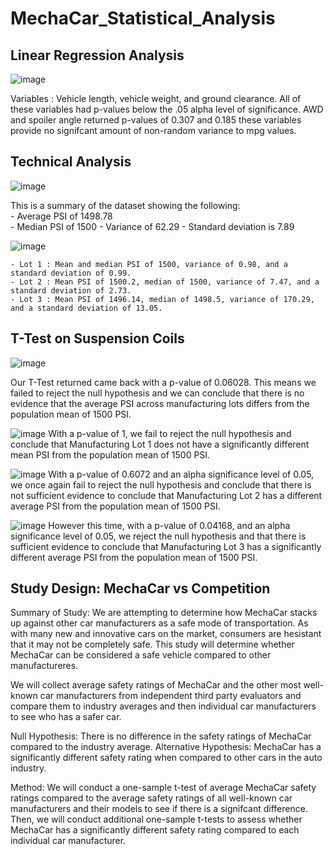 # MechaCar_Statistical_Analysis

## Linear Regression Analysis
![image](https://user-images.githubusercontent.com/92773195/152666327-0469ec0c-8002-4051-8769-2368fa4ab2f8.png)

Variables : Vehicle length, vehicle weight, and ground clearance. 
All of these variables had p-values below the .05 alpha level of significance. 
AWD and spoiler angle returned p-values of 0.307 and 0.185 these variables provide no signifcant amount of non-random variance to mpg values. 


## Technical Analysis
![image](https://user-images.githubusercontent.com/92773195/152666947-4d39e327-45e7-490c-8fa3-27f315b2e0f1.png)

This is a summary of the dataset showing the following:  
    - Average PSI of 1498.78  
    - Median PSI of 1500 
    - Variance of 62.29 
    - Standard deviation is 7.89

![image](https://user-images.githubusercontent.com/92773195/152666963-be98e184-414c-498f-a882-28ede716de01.png)

    - Lot 1 : Mean and median PSI of 1500, variance of 0.98, and a standard deviation of 0.99.
    - Lot 2 : Mean PSI of 1500.2, median of 1500, variance of 7.47, and a standard deviation of 2.73.
    - Lot 3 : Mean PSI of 1496.14, median of 1498.5, variance of 170.29, and a standard deviation of 13.05.


## T-Test on Suspension Coils
![image](https://user-images.githubusercontent.com/92773195/152703175-3edca962-94c9-43ef-89eb-4370f4b0c7de.png)

Our T-Test returned came back with a p-value of 0.06028. This means we failed to reject the null hypothesis and we can conclude that there is no evidence that the average PSI across manufacturing lots differs from the population mean of 1500 PSI.

![image](https://user-images.githubusercontent.com/92773195/152703237-f77fd691-9acb-4f45-8598-e4c7d4c73ca3.png)
With a p-value of 1, we fail to reject the null hypothesis and conclude that Manufacturing Lot 1 does not have a significantly different mean PSI from the population mean of 1500 PSI.

![image](https://user-images.githubusercontent.com/92773195/152703260-d3c8c3c2-43ff-432d-9f9e-10b39e740d8e.png)
With a p-value of 0.6072 and an alpha significance level of 0.05, we once again fail to reject the null hypothesis and conclude that there is not sufficient evidence to conclude that Manufacturing Lot 2 has a different average PSI from the population mean of 1500 PSI.

![image](https://user-images.githubusercontent.com/92773195/152703298-6392c760-9946-4963-9e3d-ca398a09fdbb.png)
However this time, with a p-value of 0.04168, and an alpha significance level of 0.05, we reject the null hypothesis and that there is sufficient evidence to conclude that Manufacturing Lot 3 has a significantly different average PSI from the population mean of 1500 PSI.


## Study Design: MechaCar vs Competition

Summary of Study: We are attempting to determine how MechaCar stacks up against other car manufacturers as a safe mode of transportation. As with many new and innovative cars on the market, consumers are hesistant that it may not be completely safe. This study will determine whether MechaCar can be considered a safe vehicle compared to other manufactureres.

We will collect average safety ratings of MechaCar and the other most well-known car manufacturers from independent third party evaluators and compare them to industry averages and then individual car manufacturers to see who has a safer car. 

Null Hypothesis: There is no difference in the safety ratings of MechaCar compared to the industry average. 
Alternative Hypothesis: MechaCar has a significantly different safety rating when compared to other cars in the auto industry.

Method: We will conduct a one-sample t-test of average MechaCar safety ratings compared to the average safety ratings of all well-known car manufacturers and their models to see if there is a signifcant difference. Then, we will conduct additional one-sample t-tests to assess whether MechaCar has a significantly different safety rating compared to each individual car manufacturer.



